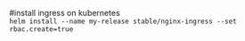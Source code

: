 #install ingress on kubernetes  
`helm install --name my-release stable/nginx-ingress --set rbac.create=true`